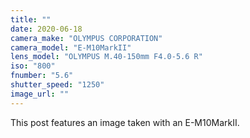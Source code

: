 ```yaml
---
title: ""
date: 2020-06-18
camera_make: "OLYMPUS CORPORATION"
camera_model: "E-M10MarkII"
lens_model: "OLYMPUS M.40-150mm F4.0-5.6 R"
iso: "800"
fnumber: "5.6"
shutter_speed: "1250"
image_url: ""
---
```


This post features an image taken with an E-M10MarkII.